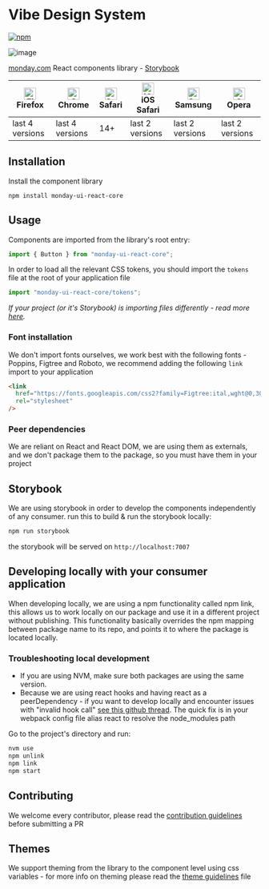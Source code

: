 # Vibe Design System

[![npm](https://img.shields.io/npm/v/monday-ui-react-core)](https://www.npmjs.com/package/monday-ui-react-core)

![image](https://user-images.githubusercontent.com/60314759/147566893-63c5209a-8b83-4f32-af61-8b4c350ec770.png)

[monday.com](https://www.monday.com) React components library - [Storybook](https://style.monday.com)

| [<img src="https://raw.githubusercontent.com/alrra/browser-logos/master/src/firefox/firefox_48x48.png" alt="Firefox" width="24px" height="24px" />](http://godban.github.io/browsers-support-badges/)</br>Firefox | [<img src="https://raw.githubusercontent.com/alrra/browser-logos/master/src/chrome/chrome_48x48.png" alt="Chrome" width="24px" height="24px" />](http://godban.github.io/browsers-support-badges/)</br>Chrome | [<img src="https://raw.githubusercontent.com/alrra/browser-logos/master/src/safari/safari_48x48.png" alt="Safari" width="24px" height="24px" />](http://godban.github.io/browsers-support-badges/)</br>Safari | [<img src="https://raw.githubusercontent.com/alrra/browser-logos/master/src/safari-ios/safari-ios_48x48.png" alt="iOS Safari" width="24px" height="24px" />](http://godban.github.io/browsers-support-badges/)</br>iOS Safari | [<img src="https://raw.githubusercontent.com/alrra/browser-logos/master/src/samsung-internet/samsung-internet_48x48.png" alt="Samsung" width="24px" height="24px" />](http://godban.github.io/browsers-support-badges/)</br>Samsung | [<img src="https://raw.githubusercontent.com/alrra/browser-logos/master/src/opera/opera_48x48.png" alt="Opera" width="24px" height="24px" />](http://godban.github.io/browsers-support-badges/)</br>Opera |
| --------- | --------- | --------- | --------- | --------- | --------- |
| last 4 versions| last 4 versions| 14+| last 2 versions| last 2 versions| last 2 versions |

## Installation

Install the component library

```
npm install monday-ui-react-core
```

## Usage

Components are imported from the library's root entry:

```javascript
import { Button } from "monday-ui-react-core";
```

In order to load all the relevant CSS tokens, you should import the `tokens` file at the root of your application file

```javascript
import "monday-ui-react-core/tokens";
```

_If your project (or it's Storybook) is importing files differently - read more [here](DEPRECATED_IMPORTS.md)._

### Font installation

We don't import fonts ourselves, we work best with the following fonts -
Poppins, Figtree and Roboto, we recommend adding the following `link` import to your application

```html
<link
  href="https://fonts.googleapis.com/css2?family=Figtree:ital,wght@0,300;0,400;0,500;0,600;0,700;0,800;0,900;1,300;1,400;1,500;1,600;1,700;1,800;1,900&family=Poppins:ital,wght@0,100;0,200;0,300;0,400;0,500;0,600;0,700;0,800;0,900;1,100;1,200;1,300;1,400;1,500;1,600;1,700;1,800;1,900&display=swap"
  rel="stylesheet"
/>
```

### Peer dependencies

We are reliant on React and React DOM, we are using them as externals, and we don't package them to the package, so you must have them in your project

## Storybook

We are using storybook in order to develop the components independently of any consumer.
run this to build & run the storybook locally:

```bash
npm run storybook
```

the storybook will be served on `http://localhost:7007`

## Developing locally with your consumer application

When developing locally, we are using a npm functionality called npm link, this allows us to
work locally on our package and use it in a different project without publishing.
This functionality basically overrides the npm mapping between package name to its repo, and points it to where the package is located locally.

### Troubleshooting local development

- If you are using NVM, make sure both packages are using the same version.
- Because we are using react hooks and having react as a peerDependency - if you want to develop locally and encounter issues with "invalid hook call" [see this github thread](https://github.com/facebook/react/issues/13991). The quick fix is in your webpack config file alias react to resolve the node_modules path

Go to the project's directory and run:

```zsh
nvm use
npm unlink
npm link
npm start
```

## Contributing

We welcome every contributor, please read the [contribution guidelines](CONTRIBUTING.md) before submitting a PR

## Themes

We support theming from the library to the component level using css variables - for more info on theming please read the [theme guidelines](THEME_README.md) file
